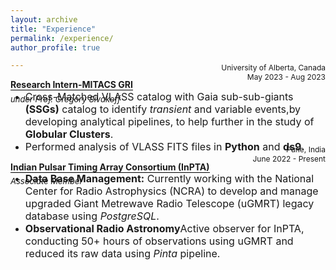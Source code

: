 ```yaml
---
layout: archive
title: "Experience"
permalink: /experience/
author_profile: true

---
```

<span style="border-bottom: 1px solid black; display: inline-block; margin-bottom: 0.4em;"><strong>Research Intern-MITACS GRI</strong></span>  
*<font size="2">under Prof. Gregory Sivakoff </font>*
<div style="text-align: right;margin-top: -80px;"><span style="font-size: 12px;">University of Alberta, Canada</span></div>
<div style="text-align: right;margin-top: 0px;"><span style="font-size: 12px;">May 2023 - Aug 2023</span></div>


  * <font size="3">Cross-Matched VLASS catalog with Gaia sub-sub-giants <strong>(SSGs)</strong> catalog to identify <em>transient</em> and variable events,by developing analytical pipelines, to help further in the study of <strong>Globular Clusters</strong>.</font>
  * <font size="3">Performed analysis of VLASS FITS files in <strong>Python</strong> and <strong>ds9</strong>.</font>
  

<span style="border-bottom: 1px solid black; display: inline-block; margin-bottom: 0.4em;"><strong>Indian Pulsar Timing Array Consortium (InPTA)</strong></span>  
*<font size="2">Associate Member</font>*
<div style="text-align: right;margin-top: -80px;"><span style="font-size: 12px;">Pune, India</span></div>
<div style="text-align: right;margin-top: 0px;"><span style="font-size: 12px;">June 2022 - Present</span></div>

  
  * <font size="3"><strong>Data Base Management:</strong> Currently working with the National Center for Radio Astrophysics (NCRA) to develop
and manage upgraded Giant Metrewave Radio Telescope (uGMRT) legacy database using <em>PostgreSQL</em>.</font>
  * <font size="3"><strong>Observational Radio Astronomy</strong>Active observer for InPTA, conducting 50+ hours of observations using
uGMRT and reduced its raw data using <em>Pinta</em> pipeline.</font>
 
 



